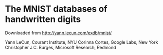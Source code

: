 # The MNIST databases of handwritten digits

Downloaded from http://yann.lecun.com/exdb/mnist/

Yann LeCun, Courant Institute, NYU
Corinna Cortes, Google Labs, New York
Christopher J.C. Burges, Microsoft Research, Redmond
